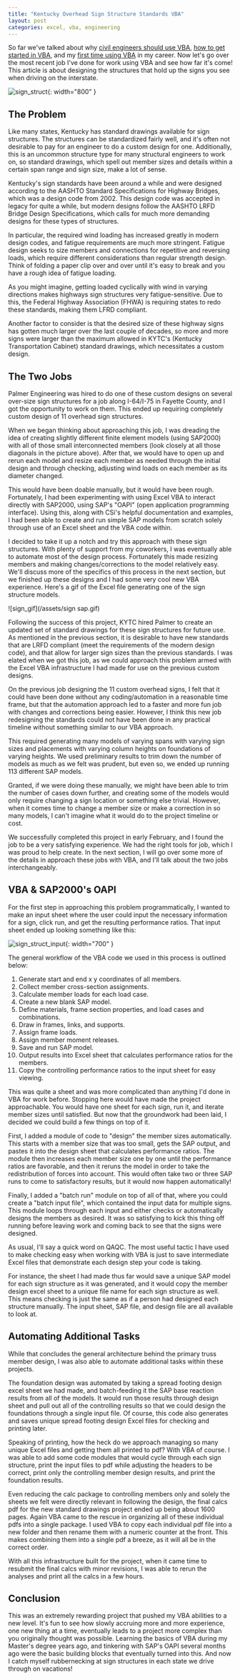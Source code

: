 ```yaml
---
title: "Kentucky Overhead Sign Structure Standards VBA"
layout: post
categories: excel, vba, engineering
---
```


So far we've talked about why [civil engineers should use VBA][why_vba], [how to get started in VBA][start_vba], and my [first time using VBA][lake_bridges_vba] in my career. Now let's go over the most recent job I've done for work using VBA and see how far it's come! This article is about designing the structures that hold up the signs you see when driving on the interstate.



![sign_struct](/assets/sign-structure.jpg){: width="800" }

## The Problem
Like many states, Kentucky has standard drawings available for sign structures. The structures can be standardized fairly well, and it's often not desirable to pay for an engineer to do a custom design for one. Additionally, this is an uncommon structure type for many structural engineers to work on, so standard drawings, which spell out member sizes and details within a certain span range and sign size, make a lot of sense. 

Kentucky's sign standards have been around a while and were designed according to the AASHTO Standard Specifications for Highway Bridges, which was a design code from 2002. This design code was accepted in legacy for quite a while, but modern designs follow the AASHTO LRFD Bridge Design Specifications, which calls for much more demanding designs for these types of structures. 

In particular, the required wind loading has increased greatly in modern design codes, and fatigue requirements are much more stringent. Fatigue design seeks to size members and connections for repetitive and reversing loads, which require different considerations than regular strength design. Think of folding a paper clip over and over until it's easy to break and you have a rough idea of fatigue loading. 

As you might imagine, getting loaded cyclically with wind in varying directions makes highways sign structures very fatigue-sensitive. Due to this, the Federal Highway Association (FHWA) is requiring states to redo these standards, making them LFRD compliant. 

Another factor to consider is that the desired size of these highway signs has gotten much larger over the last couple of decades, so more and more signs were larger than the maximum allowed in KYTC's (Kentucky Transportation Cabinet) standard drawings, which necessitates a custom design. 

## The Two Jobs
Palmer Engineering was hired to do one of these custom designs on several over-size sign structures for a job along I-64/I-75 in Fayette County, and I got the opportunity to work on them. This ended up requiring completely custom design of 11 overhead sign structures.

When we began thinking about approaching this job, I was dreading the idea of creating slightly different finite element models (using SAP2000) with all of those small interconnected members (look closely at all those diagonals in the picture above). After that, we would have to open up and rerun each model and resize each member as needed through the initial design and through checking, adjusting wind loads on each member as its diameter changed.

This would have been doable manually, but it would have been rough. Fortunately, I had been experimenting with using Excel VBA to interact directly with SAP2000, using SAP's "OAPI" (open application programming interface). Using this, along with CSi's helpful documentation and examples, I had been able to create and run simple SAP models from scratch solely through use of an Excel sheet and the VBA code within.

I decided to take it up a notch and try this approach with these sign structures. With plenty of support from my coworkers, I was eventually able to automate most of the design process. Fortunately this made resizing members and making changes/corrections to the model relatively easy. We'll discuss more of the specifics of this process in the next section, but we finished up these designs and I had some very cool new VBA experience. Here's a gif of the Excel file generating one of the sign structure models.

![sign_gif](/assets/sign sap.gif)

Following the success of this project, KYTC hired Palmer to create an updated set of standard drawings for these sign structures for future use. As mentioned in the previous section, it is desirable to have new standards that are LRFD compliant (meet the requirements of the modern design code), and that allow for larger sign sizes than the previous standards. I was elated when we got this job, as we could approach this problem armed with the Excel VBA infrastructure I had made for use on the previous custom designs. 

On the previous job designing the 11 custom overhead signs, I felt that it could have been done without any coding/automation in a reasonable time frame, but that the automation approach led to a faster and more fun job with changes and corrections being easier. However, I think this new job redesigning the standards could not have been done in any practical timeline without something similar to our VBA approach. 

This required generating many models of varying spans with varying sign sizes and placements with varying column heights on foundations of varying heights. We used preliminary results to trim down the number of models as much as we felt was prudent, but even so, we ended up running 113 different SAP models.

Granted, if we were doing these manually, we might have been able to trim the number of cases down further, and creating some of the models would only require changing a sign location or something else trivial. However, when it comes time to change a member size or make a correction in so many models, I can't imagine what it would do to the project timeline or cost.

We successfully completed this project in early February, and I found the job to be a very satisfying experience. We had the right tools for job, which I was proud to help create. In the next section, I will go over some more of the details in approach these jobs with VBA, and I'll talk about the two jobs interchangeably.

## VBA & SAP2000's OAPI
For the first step in approaching this problem programmatically, I wanted to make an input sheet where the user could input the necessary information for a sign, click run, and get the resulting performance ratios. That input sheet ended up looking something like this:

![sign_struct_input](/assets/sign-struct-input.jpg){: width="700" }

The general workflow of the VBA code we used in this process is outlined below:

1. Generate start and end x y coordinates of all members.
2. Collect member cross-section assignments.
3. Calculate member loads for each load case.
4. Create a new blank SAP model.
5. Define materials, frame section properties, and load cases and combinations.
6. Draw in frames, links, and supports.
7. Assign frame loads.
8. Assign member moment releases.
9. Save and run SAP model.
10. Output results into Excel sheet that calculates performance ratios for the members.
11. Copy the controlling performance ratios to the input sheet for easy viewing.

This was quite a sheet and was more complicated than anything I'd done in VBA for work before. Stopping here would have made the project approachable. You would have one sheet for each sign, run it, and iterate member sizes until satisfied. But now that the groundwork had been laid, I decided we could build a few things on top of it.

First, I added a module of code to "design" the member sizes automatically. This starts with a member size that was too small, gets the SAP output, and pastes it into the design sheet that calculates performance ratios. The module then increases each member size one by one until the performance ratios are favorable, and then it reruns the model in order to take the redistribution of forces into account. This would often take two or three SAP runs to come to satisfactory results, but it would now happen automatically!

Finally, I added a "batch run" module on top of all of that, where you could create a "batch input file", which contained the input data for multiple signs. This module loops through each input and either checks or automatically designs the members as desired. It was so satisfying to kick this thing off running before leaving work and coming back to see that the signs were designed. 

As usual, I'll say a quick word on QAQC. The most useful tactic I have used to make checking easy when working with VBA is just to save intermediate Excel files that demonstrate each design step your code is taking. 

For instance, the sheet I had made thus far would save a unique SAP model for each sign structure as it was generated, and it would copy the member design excel sheet to a unique file name for each sign structure as well. This means checking is just the same as if a person had designed each structure manually. The input sheet, SAP file, and design file are all available to look at.

## Automating Additional Tasks
While that concludes the general architecture behind the primary truss member design, I was also able to automate additional tasks within these projects.

The foundation design was automated by taking a spread footing design excel sheet we had made, and batch-feeding it the SAP base reaction results from all of the models. It would run those results through design sheet and pull out all of the controlling results so that we could design the foundations through a single input file. Of course, this code also generates and saves unique spread footing design Excel files for checking and printing later.

Speaking of printing, how the heck do we approach managing so many unique Excel files and getting them all printed to pdf? With VBA of course. I was able to add some code modules that would cycle through each sign structure, print the input files to pdf while adjusting the headers to be correct, print only the controlling member design results, and print the foundation results. 

Even reducing the calc package to controlling members only and solely the sheets we felt were directly relevant in following the design, the final calcs pdf for the new standard drawings project ended up being about 1600 pages. Again VBA came to the rescue in organizing all of these individual pdfs into a single package. I used VBA to copy each individual pdf file into a new folder and then rename them with a numeric counter at the front. This makes combining them into a single pdf a breeze, as it will all be in the correct order.

With all this infrastructure built for the project, when it came time to resubmit the final calcs with minor revisions, I was able to rerun the analyses and print all the calcs in a few hours.

## Conclusion
This was an extremely rewarding project that pushed my VBA abilities to a new level. It's fun to see how slowly accruing more and more experience, one new thing at a time, eventually leads to a project more complex than you originally thought was possible. Learning the basics of VBA during my Master's degree years ago, and tinkering with SAP's OAPI several months ago were the basic building blocks that eventually turned into this. And now I catch myself rubbernecking at sign structures in each state we drive through on vacations!


[why_vba]: https://lucasbeattie.com/why-civil-engineers-vba/
[start_vba]: https://lucasbeattie.com/getting-started-in-vba/
[lake_bridges_vba]: https://lucasbeattie.com/vba-lake-bridges/